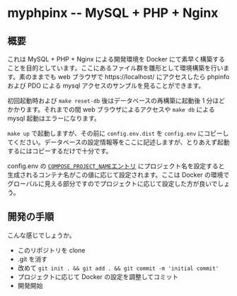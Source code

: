 # myphpinx -- MySQL + PHP + Nginx

## 概要

これは MySQL + PHP + Nginx による開発環境を Docker にて素早く構築することを目的としています。ここにあるファイル群を雛形として環境構築を行います。素のままでも web ブラウザで https://localhost/ にアクセスしたら phpinfo および PDO による mysql アクセスのサンプルを見ることができます。

初回起動時および `make reset-db` 後はデータベースの再構築に起動後 1 分ほどかかります。それまでの間 web ブラウザによるアクセスや `make db` による mysql 起動はエラーになります。

`make up` で起動しますが、その前に `config.env.dist` を `config.env` にコピーしてください。データベースの設定情報等をここに記述しますが、とりあえず起動するにはコピーするだけで十分です。

config.env の [`COMPOSE_PROJECT_NAME`エントリ](http://docs.docker.jp/compose/reference/envvars.html#id7) にプロジェクト名を設定すると生成されるコンテナ名がこの値に応じて設定されます。ここは Docker の環境でグローバルに見える部分ですのでプロジェクトに応じて設定した方が良いでしょう。

## 開発の手順

こんな感じでしょうか。

* このリポジトリを clone
* .git を消す
* 改めて `git init . && git add . && git commit -m 'initial commit'`
* プロジェクトに応じて Docker の設定を調整してコミット
* 開発開始
